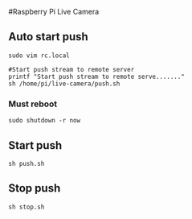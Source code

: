 #Raspberry Pi Live Camera

## Auto start push

```
sudo vim rc.local

#Start push stream to remote server
printf "Start push stream to remote serve......."
sh /home/pi/live-camera/push.sh
```

### Must reboot

```
sudo shutdown -r now
```

## Start push

```
sh push.sh
```


## Stop push

```
sh stop.sh
```
